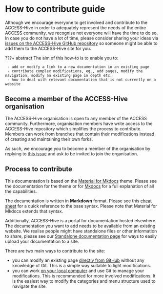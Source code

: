 # How to contribute guide

Although we encourage everyone to get involved and contribute to the ACCESS-Hive in order to adequately represent the needs of the entire ACCESS community, we recognise not everyone will have the time to do so. In case you do not have a lot of time, please consider sharing your ideas via [issues on the ACCESS-Hive GitHub repository][Issues] so someone might be able to add them to the ACCESS-Hive site for you.

???+ abstract
    The aim of this how-to is to enable you to:

     - add or modify a link to a new documentation in an existing page
     - contribute complex modifications, eg., add pages, modify the navigation, modify an existing page in depth etc.
     - how to deal with relevant documentation that is not currently on a website

## Become a member of the ACCESS-Hive organisation

The ACCESS-Hive organisation is open to any member of the ACCESS community. Furthermore, organisation members have write access to the ACCESS-Hive repository which simplifies the process to contribute. Members can work from branches that contain their modifications instead of creating and maintaining their own forks. 

As such, we encourage you to become a member of the organisation by replying to [this issue][issue-179] and ask to be invited to join the organisation.

## Process to contribute

This documentation is based on the [Material for Mkdocs][MatforMkdocs] theme. Please see the documentation for the theme or for [Mkdocs][Mkdocs] for a full explanation of all the capabilities.

The documentation is written in **Markdown** format. Please see this [cheat sheet][MarkdownSheet] for a quick reference to the base syntax. Please note that Material for Mkdocs extends that syntax.

Additionally, ACCESS-Hive is a portal for documentation hosted elsewhere. The documentation you want to add needs to be available from an existing website. We realise people might have standalone files or other information to share, please see our [Standalone documentation page][standalone_doc] for ways to easily upload your documentation to a site.

There are two main ways to contribute to the site:

- you can modify an existing page [directly from GitHub][directedit] without any knowledge of Git. This is a simple way suitable to light modifications.
- you can work [on your local computer][localedit] and use Git to manage your modifications. This is recommended for more involved modifications. It is the easiest way to modify the categories and menu structure used to navigate the site.

[Issues]: https://github.com/ACCESS-Hive/website/issues
[directedit]: direct_edit.md
[localedit]: local_edit.md
[standalone_doc]: standalone_doc.md
[issue-179]: https://github.com/ACCESS-Hive/access-hive.github.io/issues/179
[MatforMkdocs]: https://squidfunk.github.io/mkdocs-material/
[Mkdocs]: https://www.mkdocs.org/
[MarkdownSheet]: https://www.markdownguide.org/cheat-sheet/

